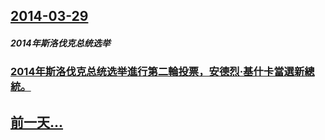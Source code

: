## [2014-03-29](/zh/news/2014/03/29/index.md)

##### 2014年斯洛伐克总统选举
### [2014年斯洛伐克总统选举進行第二輪投票，安德烈·基什卡當選新總統。 ](/zh/news/2014/03/29/2014年斯洛伐克总统选举進行第二輪投票-安德烈-基什卡當選新總統.md)
## [前一天...](/zh/news/2014/03/27/index.md)

